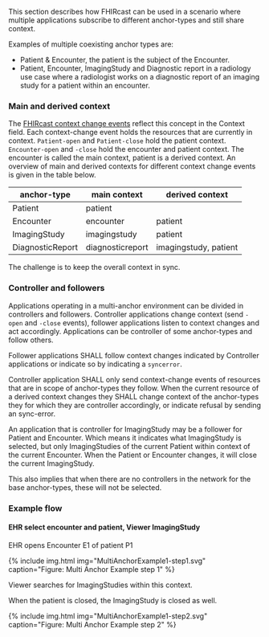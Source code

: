 This section describes how FHIRcast can be used in a scenario where multiple applications subscribe to different anchor-types and still share context.

Examples of multiple coexisting anchor types are:

* Patient & Encounter, the patient is the subject of the Encounter.
* Patient, Encounter, ImagingStudy and Diagnostic report in a radiology use case where a radiologist works on a diagnostic report of an imaging study for a patient within an encounter.

### Main and derived context

The [FHIRcast context change events](3-Events.html) reflect this concept in the Context field. Each context-change event holds the resources that are currently in context.  `Patient-open` and `Patient-close` hold the patient context. `Encounter-open` and `-close` hold the encounter and patient context. The encounter is called the main context, patient is a derived context. An overview of main and derived contexts for different context change events is given in the table below.

| anchor-type | main context | derived context |
|-------------|--------------|-----------------|
| Patient     | patient | |
| Encounter   | encounter | patient |
| ImagingStudy | imagingstudy | patient |
| DiagnosticReport | diagnosticreport | imagingstudy, patient |

The challenge is to keep the overall context in sync.

### Controller and followers

Applications operating in a multi-anchor environment can be divided in controllers and followers. Controller applications change context (send `-open` and `-close` events), follower applications listen to context changes and act accordingly. Applications can be controller of some anchor-types and follow others.

Follower applications SHALL follow context changes indicated by Controller applications or indicate so by indicating a `syncerror`.

Controller application SHALL only send context-change events of resources that are in scope of anchor-types they follow. When the current resource of a derived context changes they SHALL change context of the anchor-types they for which they are controller accordingly, or indicate refusal by sending an sync-error.

An application that is controller for ImagingStudy may be a follower for Patient and Encounter. Which means it indicates what ImagingStudy is selected, but only ImagingStudies of the current Patient within context of the current Encounter.
When the Patient or Encounter changes, it will close the current ImagingStudy.

This also implies that when there are no controllers in the network for the base anchor-types, these will not be selected.

### Example flow

#### EHR select encounter and patient, Viewer ImagingStudy

EHR opens Encounter E1 of patient P1

{% include img.html img="MultiAnchorExample1-step1.svg" caption="Figure: Multi Anchor Example step 1" %}

Viewer searches for ImagingStudies within this context.

When the patient is closed, the ImagingStudy is closed as well.

{% include img.html img="MultiAnchorExample1-step2.svg" caption="Figure: Multi Anchor Example step 2" %}
